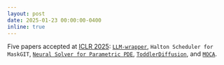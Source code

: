```yaml
---
layout: post
date: 2025-01-23 00:00:00-0400
inline: true
---
```


Five papers accepted at <a href="https://iclr.cc/" target="_blank">ICLR 2025</a>: <a href="https://valeoai.github.io/publications/llm_wrapper/" target="_blank">`LLM-wrapper`</a>, `Halton Scheduler for MaskGIT`, <a href="https://arxiv.org/abs/2410.06820" target="_blank">`Neural Solver for Parametric PDE`</a>, <a href="https://openreview.net/forum?id=Jszf4et48m" target="_blank">`ToddlerDiffusion`</a>, and <a href="https://arxiv.org/abs/2307.09361" target="_blank">`MOCA`</a>.
